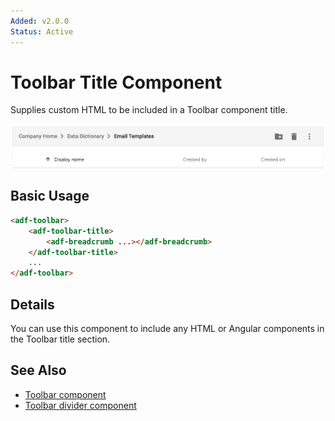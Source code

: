 ```yaml
---
Added: v2.0.0
Status: Active
---
```


# Toolbar Title Component

Supplies custom HTML to be included in a Toolbar component title.

![](../docassets/images/adf-toolbar-02.png)

## Basic Usage

```html
<adf-toolbar>
    <adf-toolbar-title>
        <adf-breadcrumb ...></adf-breadcrumb>
    </adf-toolbar-title>
    ...
</adf-toolbar>
```

## Details

You can use this component to include any HTML or Angular components in the Toolbar title section.

## See Also

-   [Toolbar component](toolbar.component.md)
-   [Toolbar divider component](toolbar-divider.component.md)
